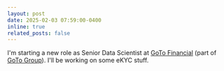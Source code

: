 ```yaml
---
layout: post
date: 2025-02-03 07:59:00-0400
inline: true
related_posts: false
---
```


I'm starting a new role as Senior Data Scientist at [GoTo Financial](https://www.gotocompany.com/en/products/goto-financial) (part of [GoTo Group](https://www.gotocompany.com/en)). I'll be working on some eKYC stuff.